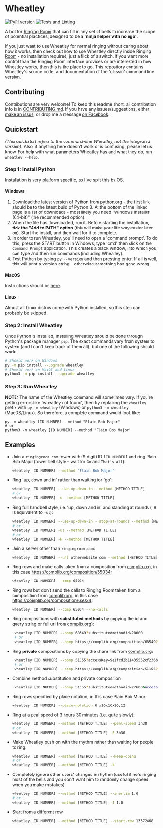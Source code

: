 # Wheatley

[![PyPI version](https://badge.fury.io/py/wheatley.svg)](https://badge.fury.io/py/wheatley)
![Tests and Linting](https://github.com/Kneasle/wheatley/workflows/Tests%20and%20Linting/badge.svg)

A bot for [Ringing Room](https://ringingroom.com/) that can fill in any set of bells to increase the
scope of potential practices, designed to be a **'ninja helper with no ego'**.

If you just want to use Wheatley for normal ringing without caring about how it works, then check
out how to use Wheatley directly [inside Ringing Room](https://ringingroom.com/help#wheatley) - no
installation required, just a flick of a switch.  If you want more control than the Ringing Room
interface provides or are interested in how Wheatley works, then this is the place to go.  This
repository contains Wheatley's source code, and documentation of the 'classic' command line version.

## Contributing

Contributions are very welcome!  To keep this readme short, all contribution info is in
[CONTRIBUTING.md](CONTRIBUTING.md).  If you have any issues/suggestions, either [make an
issue](https://github.com/kneasle/wheatley/issues/new), or drop me a message [on
Facebook](https://www.facebook.com/kneasle.wh.71).

## Quickstart

_(This quickstart refers to the command-line Wheatley, not the integrated version)_.  Also, if
anything here doesn't work or is confusing, please let us know.  For help with what parameters
Wheatley has and what they do, run `wheatley --help`.

### Step 1: Install Python

Installation is very platform specific, so I've split this by OS.

#### Windows

1. Download the latest version of Python from
   [python.org](https://www.python.org/downloads/windows/) - the first link should be to the latest
   build of Python 3. At the bottom of the linked page is a list of downloads - most likely you need
   "Windows installer (64-bit)" (the recommended option).
2. When the file has downloaded, run it.  Before starting the installation, **tick the "Add to
   PATH" option** (this will make your life way easier later on).  Start the install, and then wait
   for it to complete.
3. In order to run Wheatley, you'll need to open a 'command prompt'.  To do this, press the START
   button in Windows, type 'cmd' then click on the `Command Prompt` application.  This creates a
   black window, into which you can type and then run commands (including Wheatley).
4. Test Python by typing `py --version` and then pressing enter.  If all is well, this will print a
   version string - otherwise something has gone wrong.

#### MacOS

Instructions should be [here](https://docs.python-guide.org/starting/install3/osx/).

#### Linux

Almost all Linux distros come with Python installed, so this step can probably be skipped.

### Step 2: Install Wheatley

Once Python is installed, installing Wheatley should be done through Python's package manager `pip`.
The exact commands vary from system to system (and I can't keep track of them all), but one of the
following should work:

```bash
# Should work on Windows
py -m pip install --upgrade wheatley
# Should work on MacOS and Linux
python3 -m pip install --upgrade wheatley
```

### Step 3: Run Wheatley

**NOTE:** The name of the Wheatley command will sometimes vary.  If you're getting errors like
'wheatley not found', then try replacing the `wheatley` prefix with `py -m wheatley` (Windows) or
`python3 -m wheatley` (MacOS/Linux).  So therefore, a complete command would look like:
```
py -m wheatley [ID NUMBER] --method "Plain Bob Major"
# or 
python3 -m wheatley [ID NUMBER] --method "Plain Bob Major"
```

## Examples

*   Join a `ringingroom.com` tower with (9 digit) ID `[ID NUMBER]` and ring Plain Bob Major (tower
    bell style – wait for `Go` and `That's all`):
    ```bash
    wheatley [ID NUMBER] --method "Plain Bob Major"
    ```

*   Ring 'up, down and in' rather than waiting for 'go':
    ```bash
    wheatley [ID NUMBER] --use-up-down-in --method [METHOD TITLE]
    # or
    wheatley [ID NUMBER] -u --method [METHOD TITLE]
    ```

*   Ring full handbell style, i.e. 'up, down and in' and standing at rounds (`-H` is
    equivalent to `-us`):
    ```bash
    wheatley [ID NUMBER] --use-up-down-in --stop-at-rounds --method [METHOD TITLE]
    # or
    wheatley [ID NUMBER] -us --method [METHOD TITLE]
    # or
    wheatley [ID NUMBER] -H --method [METHOD TITLE]
    ```

*   Join a server other than `ringingroom.com`:

    <!--- doctest-ignore -->
    ```bash
    wheatley [ID NUMBER] --url otherwebsite.com --method [METHOD TITLE]
    ```

*   Ring rows and make calls taken from a composition from [complib.org](http://complib.org/), in this
    case https://complib.org/composition/65034:
    ```bash
    wheatley [ID NUMBER] --comp 65034
    ```
*   Ring rows but don't send the calls to Ringing Room taken from a composition from [complib.org](http://complib.org/), in this
    case https://complib.org/composition/65034:
    ```bash
    wheatley [ID NUMBER] --comp 65034 --no-calls
    ```

*   Ring compositions with **substituted methods** by copying the id and query string or full url from [complib.org](http://complib.org/)):
    ```bash
     wheatley [ID NUMBER] --comp 68549?substitutedmethodid=28000
     # or 
     wheatley [ID NUMBER] --comp https://complib.org/composition/68549?substitutedmethodid=28000
    ```
*   Ring **private** compositions by copying the share link from [complib.org](http://complib.org/):
    ```bash
     wheatley [ID NUMBER] --comp 51155?accessKey=9e1fcd2b11435552cf236be93c7ff73058870995
     # or
     wheatley [ID NUMBER] --comp https://complib.org/composition/51155?accessKey=9e1fcd2b11435552cf236be93c7ff73058870995
    ```
* Combine method substitution and private composition
    <!--- doctest-ignore -->
    ```bash
     wheatley [ID NUMBER] --comp 51155?substitutedmethodid=27600&accessKey=9e1fcd2b11435552cf236be93c7ff73058870995
    ```

*   Ring rows specified by place notation, in this case Plain Bob Minor:
    ```bash
    wheatley [ID NUMBER] --place-notation 6:x16x16x16,12
    ```

*   Ring at a peal speed of 3 hours 30 minutes (i.e. quite slowly):
    ```bash
    wheatley [ID NUMBER] --method [METHOD TITLE] --peal-speed 3h30
    # or
    wheatley [ID NUMBER] --method [METHOD TITLE] -S 3h30
    ```

*   Make Wheatley push on with the rhythm rather than waiting for people to ring.
    ```bash
    wheatley [ID NUMBER] --method [METHOD TITLE] --keep-going
    # or
    wheatley [ID NUMBER] --method [METHOD TITLE] -k
    ```

*   Completely ignore other users' changes in rhythm (useful if he's ringing most of
    the bells and you don't want him to randomly change speed when you make mistakes):
    ```bash
    wheatley [ID NUMBER] --method [METHOD TITLE] --inertia 1.0
    # or
    wheatley [ID NUMBER] --method [METHOD TITLE] -I 1.0
    ```
*   Start from a different row
    ``` bash
    wheatley [ID NUMBER] --method [METHOD TITLE] --start-row 13572468
    ```
